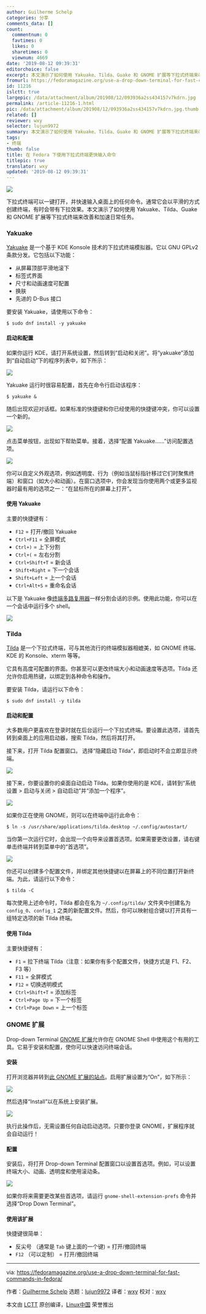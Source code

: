 ```yaml
---
author: Guilherme Schelp
categories: 分享
comments_data: []
count:
  commentnum: 0
  favtimes: 0
  likes: 0
  sharetimes: 0
  viewnum: 4669
date: '2019-08-12 09:39:31'
editorchoice: false
excerpt: 本文演示了如何使用 Yakuake、Tilda、Guake 和 GNOME 扩展等下拉式终端来改善和加速日常任务。
fromurl: https://fedoramagazine.org/use-a-drop-down-terminal-for-fast-commands-in-fedora/
id: 11216
islctt: true
largepic: /data/attachment/album/201908/12/093936a2ss434157v7kdrn.jpg
permalink: /article-11216-1.html
pic: /data/attachment/album/201908/12/093936a2ss434157v7kdrn.jpg.thumb.jpg
related: []
reviewer: wxy
selector: lujun9972
summary: 本文演示了如何使用 Yakuake、Tilda、Guake 和 GNOME 扩展等下拉式终端来改善和加速日常任务。
tags:
- 终端
thumb: false
title: 在 Fedora 下使用下拉式终端更快输入命令
titlepic: true
translator: wxy
updated: '2019-08-12 09:39:31'
---
```


![](/data/attachment/album/201908/12/093936a2ss434157v7kdrn.jpg)


下拉式终端可以一键打开，并快速输入桌面上的任何命令。通常它会以平滑的方式创建终端，有时会带有下拉效果。本文演示了如何使用 Yakuake、Tilda、Guake 和 GNOME 扩展等下拉式终端来改善和加速日常任务。


### Yakuake


[Yakuake](https://kde.org/applications/system/org.kde.yakuake) 是一个基于 KDE Konsole 技术的下拉式终端模拟器。它以 GNU GPLv2 条款分发。它包括以下功能：


* 从屏幕顶部平滑地滚下
* 标签式界面
* 尺寸和动画速度可配置
* 换肤
* 先进的 D-Bus 接口


要安装 Yakuake，请使用以下命令：



```
$ sudo dnf install -y yakuake
```

#### 启动和配置


如果你运行 KDE，请打开系统设置，然后转到“启动和关闭”。将“yakuake”添加到“自动启动”下的程序列表中，如下所示：


![](/data/attachment/album/201908/12/093941lanp04aa4nuujutf.png)


Yakuake 运行时很容易配置，首先在命令行启动该程序：



```
$ yakuake &
```

随后出现欢迎对话框。如果标准的快捷键和你已经使用的快捷键冲突，你可以设置一个新的。


![](/data/attachment/album/201908/12/093945ijfnnbf0fp9gb0lg.png)


点击菜单按钮，出现如下帮助菜单。接着，选择“配置 Yakuake……”访问配置选项。


![](/data/attachment/album/201908/12/093947aaiprruotu4t44tb.png)


你可以自定义外观选项，例如透明度、行为（例如当鼠标指针移过它们时聚焦终端）和窗口（如大小和动画）。在窗口选项中，你会发现当你使用两个或更多监视器时最有用的选项之一：“在鼠标所在的屏幕上打开”。


#### 使用 Yakuake


主要的快捷键有：


* `F12` = 打开/撤回 Yakuake
* `Ctrl+F11` = 全屏模式
* `Ctrl+)` = 上下分割
* `Ctrl+(` = 左右分割
* `Ctrl+Shift+T` = 新会话
* `Shift+Right` = 下一个会话
* `Shift+Left` = 上一个会话
* `Ctrl+Alt+S` = 重命名会话


以下是 Yakuake 像[终端多路复用器](https://fedoramagazine.org/4-cool-terminal-multiplexers/)一样分割会话的示例。使用此功能，你可以在一个会话中运行多个 shell。


![](/data/attachment/album/201908/12/094005qi3qqr03kqkymzuw.gif)


### Tilda


[Tilda](https://github.com/lanoxx/tilda) 是一个下拉式终端，可与其他流行的终端模拟器相媲美，如 GNOME 终端、KDE 的 Konsole、xterm 等等。


它具有高度可配置的界面。你甚至可以更改终端大小和动画速度等选项。Tilda 还允许你启用热键，以绑定到各种命令和操作。


要安装 Tilda，请运行以下命令：



```
$ sudo dnf install -y tilda
```

#### 启动和配置


大多数用户更喜欢在登录时就在后台运行一个下拉式终端。要设置此选项，请首先转到桌面上的应用启动器，搜索 Tilda，然后将其打开。


接下来，打开 Tilda 配置窗口。 选择“隐藏启动 Tilda”，即启动时不会立即显示终端。


![](/data/attachment/album/201908/12/094008bimms2sgidxmjmxj.png)


接下来，你要设置你的桌面自动启动 Tilda。如果你使用的是 KDE，请转到“系统设置 > 启动与关闭 > 自动启动”并“添加一个程序”。


![](/data/attachment/album/201908/12/094010mjodwnzmovu4vodj.png)


如果你正在使用 GNOME，则可以在终端中运行此命令：



```
$ ln -s /usr/share/applications/tilda.desktop ~/.config/autostart/
```

当你第一次运行它时，会出现一个向导来设置首选项。如果需要更改设置，请右键单击终端并转到菜单中的“首选项”。


![](/data/attachment/album/201908/12/094013r0ikk2vdzggigj2d.png)


你还可以创建多个配置文件，并绑定其他快捷键以在屏幕上的不同位置打开新终端。为此，请运行以下命令：



```
$ tilda -C
```

每次使用上述命令时，Tilda 都会在名为 `~/.config/tilda/` 文件夹中创建名为 `config_0`、`config_1` 之类的新配置文件。然后，你可以映射组合键以打开具有一组特定选项的新 Tilda 终端。


#### 使用 Tilda


主要快捷键有：


* `F1` = 拉下终端 Tilda（注意：如果你有多个配置文件，快捷方式是 F1、F2、F3 等）
* `F11` = 全屏模式
* `F12` = 切换透明模式
* `Ctrl+Shift+T` = 添加标签
* `Ctrl+Page Up` = 下一个标签
* `Ctrl+Page Down` = 上一个标签


### GNOME 扩展


Drop-down Terminal [GNOME 扩展](https://extensions.gnome.org/extension/442/drop-down-terminal/)允许你在 GNOME Shell 中使用这个有用的工具。它易于安装和配置，使你可以快速访问终端会话。


#### 安装


打开浏览器并转到[此 GNOME 扩展的站点](https://extensions.gnome.org/extension/442/drop-down-terminal/)。启用扩展设置为“On”，如下所示：


![](/data/attachment/album/201908/12/094017knp9k9qq43nuqlcw.png)


然后选择“Install”以在系统上安装扩展。


![](/data/attachment/album/201908/12/094022mx0ckmextaq1i7q8.png)


执行此操作后，无需设置任何自动启动选项。只要你登录 GNOME，扩展程序就会自动运行！


#### 配置


安装后，将打开 Drop-down Terminal 配置窗口以设置首选项。例如，可以设置终端大小、动画、透明度和使用滚动条。


![](/data/attachment/album/201908/12/094023hdwflybvysyc3exv.png)


如果你将来需要更改某些首选项，请运行 `gnome-shell-extension-prefs` 命令并选择“Drop Down Terminal”。


#### 使用该扩展


快捷键很简单：


* 反尖号 （通常是 `Tab` 键上面的一个键) = 打开/撤回终端
* `F12` （可以定制） = 打开/撤回终端




---


via: <https://fedoramagazine.org/use-a-drop-down-terminal-for-fast-commands-in-fedora/>


作者：[Guilherme Schelp](https://fedoramagazine.org/author/schelp/) 选题：[lujun9972](https://github.com/lujun9972) 译者：[wxy](https://github.com/wxy) 校对：[wxy](https://github.com/wxy)


本文由 [LCTT](https://github.com/LCTT/TranslateProject) 原创编译，[Linux中国](https://linux.cn/) 荣誉推出